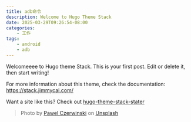 ```yaml
---
title: adb命令
description: Welcome to Hugo Theme Stack
date: 2025-03-29T09:26:54-08:00
categories:
    - 工作
tags:
    - android
    - adb
---
```


Welcomeeee to Hugo theme Stack. This is your first post. Edit or delete it, then start writing!

For more information about this theme, check the documentation: https://stack.jimmycai.com/

Want a site like this? Check out [hugo-theme-stack-stater](https://github.com/CaiJimmy/hugo-theme-stack-starter)

> Photo by [Pawel Czerwinski](https://unsplash.com/@pawel_czerwinski) on [Unsplash](https://unsplash.com/)